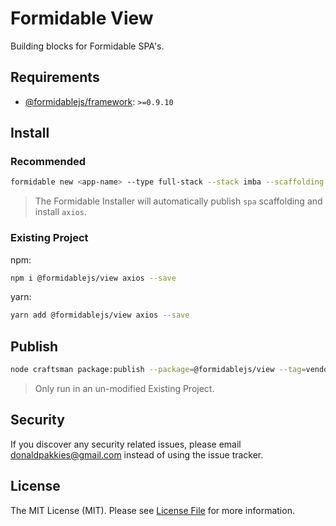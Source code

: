 # Formidable View

Building blocks for Formidable SPA's.

## Requirements

  * [@formidablejs/framework](https://www.npmjs.com/package/@formidablejs/framework): `>=0.9.10`

## Install

### Recommended

```bash
formidable new <app-name> --type full-stack --stack imba --scaffolding spa
```

> The Formidable Installer will automatically publish `spa` scaffolding and install `axios`.

### Existing Project

npm:

```bash
npm i @formidablejs/view axios --save
```

yarn:

```bash
yarn add @formidablejs/view axios --save
```

## Publish

```bash
node craftsman package:publish --package=@formidablejs/view --tag=vendor --force
```

> Only run in an un-modified Existing Project.

Security
-------

If you discover any security related issues, please email donaldpakkies@gmail.com instead of using the issue tracker.

License
-------

The MIT License (MIT). Please see [License File](LICENSE) for more information.

